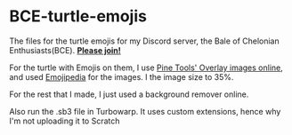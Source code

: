 # BCE-turtle-emojis
The files for the turtle emojis for my Discord server, the Bale of Chelonian Enthusiasts(BCE). **[Please join!](https://discord.com/invite/kjmqZKqJFb)**

For the turtle with Emojis on them, I use [Pine Tools' Overlay images online](https://pinetools.com/overlay-images), and used [Emojipedia](https://emojipedia.org/) for the images. I the image size to 35%.

For the rest that I made, I just used a background remover online.

Also run the .sb3 file in Turbowarp. It uses custom extensions, hence why I'm not uploading it to Scratch
